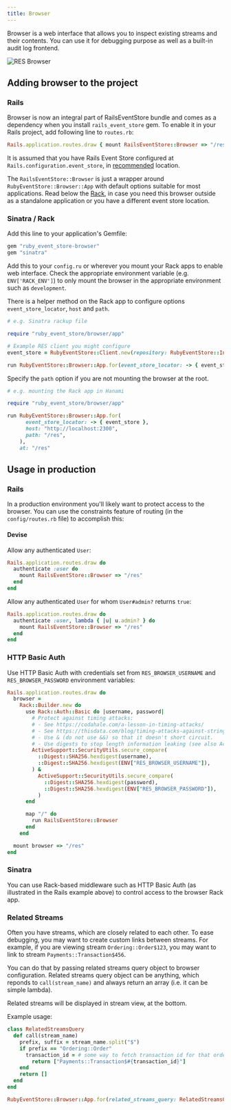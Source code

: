 ```yaml
---
title: Browser
---
```


Browser is a web interface that allows you to inspect existing streams and their contents. You can use it for debugging purpose as well as a built-in audit log frontend.

![RES Browser](/images/localhost_3000_res_.png)

## Adding browser to the project

### Rails

Browser is now an integral part of RailsEventStore bundle and comes as a dependency when you install `rails_event_store` gem. To enable it in your Rails project, add following line to `routes.rb`:

```ruby
Rails.application.routes.draw { mount RailsEventStore::Browser => "/res" if Rails.env.development? }
```

It is assumed that you have Rails Event Store configured at `Rails.configuration.event_store`, in [recommended](https://railseventstore.org/docs/v1/install/) location.

The `RailsEventStore::Browser` is just a wrapper around `RubyEventStore::Browser::App` with default options suitable for most applications. Read below the [Rack](#sinatra-rack), in case you need this browser outside as a standalone application or you have a different event store location.

### Sinatra / Rack

Add this line to your application's Gemfile:

```ruby
gem "ruby_event_store-browser"
gem "sinatra"
```

Add this to your `config.ru` or wherever you mount your Rack apps to enable web interface. Check the appropriate environment variable (e.g. `ENV['RACK_ENV']`) to only mount the browser in the appropriate environment such as `development`.

There is a helper method on the Rack app to configure options `event_store_locator`, `host` and `path`.

```ruby
# e.g. Sinatra rackup file

require "ruby_event_store/browser/app"

# Example RES client you might configure
event_store = RubyEventStore::Client.new(repository: RubyEventStore::InMemoryRepository.new)

run RubyEventStore::Browser::App.for(event_store_locator: -> { event_store }, host: "http://localhost:4567")
```

Specify the `path` option if you are not mounting the browser at the root.

```ruby
# e.g. mounting the Rack app in Hanami

require "ruby_event_store/browser/app"

run RubyEventStore::Browser::App.for(
      event_store_locator: -> { event_store },
      host: "http://localhost:2300",
      path: "/res",
    ),
    at: "/res"
```

## Usage in production

### Rails

In a production environment you'll likely want to protect access to the browser. You can use the constraints feature of routing (in the `config/routes.rb` file) to accomplish this:

#### Devise

Allow any authenticated `User`:

```ruby
Rails.application.routes.draw do
  authenticate :user do
    mount RailsEventStore::Browser => "/res"
  end
end
```

Allow any authenticated `User` for whom `User#admin?` returns `true`:

```ruby
Rails.application.routes.draw do
  authenticate :user, lambda { |u| u.admin? } do
    mount RailsEventStore::Browser => "/res"
  end
end
```

### HTTP Basic Auth

Use HTTP Basic Auth with credentials set from `RES_BROWSER_USERNAME` and `RES_BROWSER_PASSWORD` environment variables:

```ruby
Rails.application.routes.draw do
  browser =
    Rack::Builder.new do
      use Rack::Auth::Basic do |username, password|
        # Protect against timing attacks:
        # - See https://codahale.com/a-lesson-in-timing-attacks/
        # - See https://thisdata.com/blog/timing-attacks-against-string-comparison/
        # - Use & (do not use &&) so that it doesn't short circuit.
        # - Use digests to stop length information leaking (see also ActiveSupport::SecurityUtils.variable_size_secure_compare)
        ActiveSupport::SecurityUtils.secure_compare(
          ::Digest::SHA256.hexdigest(username),
          ::Digest::SHA256.hexdigest(ENV["RES_BROWSER_USERNAME"]),
        ) &
          ActiveSupport::SecurityUtils.secure_compare(
            ::Digest::SHA256.hexdigest(password),
            ::Digest::SHA256.hexdigest(ENV["RES_BROWSER_PASSWORD"]),
          )
      end

      map "/" do
        run RailsEventStore::Browser
      end
    end

  mount browser => "/res"
end
```

### Sinatra

You can use Rack-based middleware such as HTTP Basic Auth (as illustrated in the Rails example above) to control access to the browser Rack app.

### Related Streams

Often you have streams, which are closely related to each other. To ease debugging, you may want to create custom links between streams. For example, if you are viewing stream `Ordering::Order$123`, you may want to link to stream `Payments::Transaction$456`.

You can do that by passing related streams query object to browser configuration. Related streams query object can be anything, which reponds to `call(stream_name)` and always return an array (i.e. it can be simple lambda).

Related streams will be displayed in stream view, at the bottom.

Example usage:

```ruby
class RelatedStreamsQuery
  def call(stream_name)
    prefix, suffix = stream_name.split("$")
    if prefix == "Ordering::Order"
      transaction_id = # some way to fetch transaction id for that order
        return ["Payments::Transaction$#{transaction_id}"]
    end
    return []
  end
end

RubyEventStore::Browser::App.for(related_streams_query: RelatedStreamsQuery.new)
```
